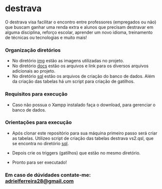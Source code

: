 # destrava
O destrava visa facilitar o encontro entre professores (empregados ou não) que buscam ganhar uma renda extra e alunos que precisam destravar em alguma disciplina,  reforço escolar, aprender um novo idioma, treinamento de técnicas ou tecnologias e muito mais!

### Organização diretórios

- No diretório [img](https://github.com/Adrielson/destrava/tree/main/img) estão as imagens utilizadas no projeto.
- No diretório [docs](https://github.com/Adrielson/destrava/tree/main/docs) estão os arquivos e link para os diversos arquivos adicionais ao projeto.
- No diretório [sql](https://github.com/Adrielson/destrava/tree/main/sql) estão os arquivos de criação do banco de dados. Além da criação das tabelas há um script para criação de gatilhos.
     
### Requisitos para execução
- Caso não possua o Xampp instalado faça o download, para gerenciar o banco de dados.
### Orientações para execução
- Após clonar este repositório para sua máquina primeiro passo será criar as tabelas. Utilizeo script de criação das tabelas destrava vs2.qsl, que se encontra no diretório [sql](https://github.com/Adrielson/destrava/tree/main/sql).

- Depois crie os triggers (gatilhos) que estão no mesmo diretório.

- Pronto para ser executado!

### Em caso de dúvidades contate-me: adrielferreira28@gmail.com




